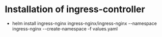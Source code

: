 # Installation of ingress-controller
- helm install ingress-nginx ingress-nginx/ingress-nginx --namespace ingress-nginx --create-namespace -f values.yaml